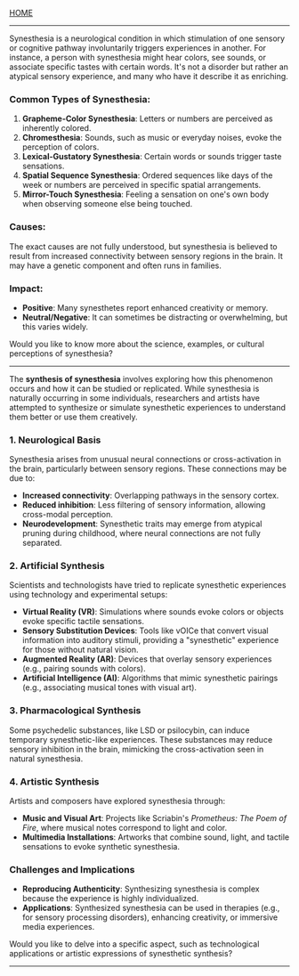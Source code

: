 [HOME](/README.md)    

---    

Synesthesia is a neurological condition in which stimulation of one sensory or cognitive pathway involuntarily triggers experiences in another. For instance, a person with synesthesia might hear colors, see sounds, or associate specific tastes with certain words. It's not a disorder but rather an atypical sensory experience, and many who have it describe it as enriching.

### Common Types of Synesthesia:
1. **Grapheme-Color Synesthesia**: Letters or numbers are perceived as inherently colored.
2. **Chromesthesia**: Sounds, such as music or everyday noises, evoke the perception of colors.
3. **Lexical-Gustatory Synesthesia**: Certain words or sounds trigger taste sensations.
4. **Spatial Sequence Synesthesia**: Ordered sequences like days of the week or numbers are perceived in specific spatial arrangements.
5. **Mirror-Touch Synesthesia**: Feeling a sensation on one's own body when observing someone else being touched.

### Causes:
The exact causes are not fully understood, but synesthesia is believed to result from increased connectivity between sensory regions in the brain. It may have a genetic component and often runs in families.

### Impact:
- **Positive**: Many synesthetes report enhanced creativity or memory.
- **Neutral/Negative**: It can sometimes be distracting or overwhelming, but this varies widely.

Would you like to know more about the science, examples, or cultural perceptions of synesthesia?


---    
The **synthesis of synesthesia** involves exploring how this phenomenon occurs and how it can be studied or replicated. While synesthesia is naturally occurring in some individuals, researchers and artists have attempted to synthesize or simulate synesthetic experiences to understand them better or use them creatively.

### 1. **Neurological Basis**
Synesthesia arises from unusual neural connections or cross-activation in the brain, particularly between sensory regions. These connections may be due to:
   - **Increased connectivity**: Overlapping pathways in the sensory cortex.
   - **Reduced inhibition**: Less filtering of sensory information, allowing cross-modal perception.
   - **Neurodevelopment**: Synesthetic traits may emerge from atypical pruning during childhood, where neural connections are not fully separated.

### 2. **Artificial Synthesis**
Scientists and technologists have tried to replicate synesthetic experiences using technology and experimental setups:
   - **Virtual Reality (VR)**: Simulations where sounds evoke colors or objects evoke specific tactile sensations.
   - **Sensory Substitution Devices**: Tools like vOICe that convert visual information into auditory stimuli, providing a "synesthetic" experience for those without natural vision.
   - **Augmented Reality (AR)**: Devices that overlay sensory experiences (e.g., pairing sounds with colors).
   - **Artificial Intelligence (AI)**: Algorithms that mimic synesthetic pairings (e.g., associating musical tones with visual art).

### 3. **Pharmacological Synthesis**
Some psychedelic substances, like LSD or psilocybin, can induce temporary synesthetic-like experiences. These substances may reduce sensory inhibition in the brain, mimicking the cross-activation seen in natural synesthesia.

### 4. **Artistic Synthesis**
Artists and composers have explored synesthesia through:
   - **Music and Visual Art**: Projects like Scriabin's *Prometheus: The Poem of Fire*, where musical notes correspond to light and color.
   - **Multimedia Installations**: Artworks that combine sound, light, and tactile sensations to evoke synthetic synesthesia.

### Challenges and Implications
- **Reproducing Authenticity**: Synthesizing synesthesia is complex because the experience is highly individualized.
- **Applications**: Synthesized synesthesia can be used in therapies (e.g., for sensory processing disorders), enhancing creativity, or immersive media experiences.

Would you like to delve into a specific aspect, such as technological applications or artistic expressions of synesthetic synthesis?

---   

